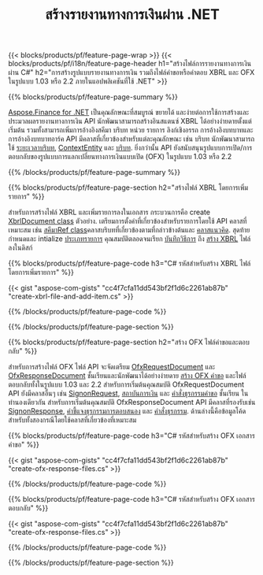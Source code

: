 ﻿---
title: สร้างรายงานทางการเงินผ่าน .NET
url: /th/net/create/
description:  รหัส C# เพื่อสร้างรายงานทางการเงินใน XBRL และ OFX ไฟล์คำขอหรือคำตอบผ่านไลบรารี .NET
---
{{< blocks/products/pf/feature-page-wrap >}}
{{< blocks/products/pf/i18n/feature-page-header h1="สร้างไฟล์การรายงานทางการเงินผ่าน C#" h2="การสร้างรูปแบบรายงานทางการเงิน รวมถึงไฟล์คำขอหรือคำตอบ XBRL และ OFX ในรูปแบบ 1.03 หรือ 2.2 ภายในแอปพลิเคชันที่ใช้ .NET" >}}

{{% blocks/products/pf/feature-page-summary %}}

[Aspose.Finance for .NET](https://products.aspose.com/finance/net/) เป็นคุณลักษณะที่สมบูรณ์ ขยายได้ และง่ายต่อการใช้การสร้างและประมวลผลรายงานทางการเงิน API นักพัฒนาสามารถสร้างอินสแตนซ์ XBRL ได้อย่างง่ายดายตั้งแต่เริ่มต้น รวมทั้งสามารถเพิ่มการอ้างอิงสคีมา บริบท หน่วย รายการ ลิงก์เชิงอรรถ การอ้างอิงบทบาทและ 
การอ้างอิงบทบาทอาร์ค API มีคลาสที่เกี่ยวข้องสำหรับแต่ละคุณลักษณะ เช่น บริบท นักพัฒนาสามารถใช้ [ระยะเวลาบริบท](https://apireference.aspose.com/finance/net/aspose.finance.xbrl/contextperiod), [ContextEntity](https://apireference.aspose.com/finance/net/aspose.finance.xbrl/contextentity) และ [บริบท](https://apireference.aspose.com/finance/net/aspose.finance.xbrl/context). 
ยิ่งกว่านั้น API ยังสนับสนุนรูปแบบการเปิด/การตอบกลับของรูปแบบการแลกเปลี่ยนทางการเงินแบบเปิด (OFX) ในรูปแบบ 1.03 หรือ 2.2

{{% /blocks/products/pf/feature-page-summary %}}

{{% blocks/products/pf/feature-page-section h2="สร้างไฟล์ XBRL โดยการเพิ่มรายการ" %}}

สำหรับการสร้างไฟล์ XBRL และเพิ่มรายการลงในเอกสาร กระบวนการคือ create [XbrlDocument class](https://apireference.aspose.com/finance/net/aspose.finance.xbrl/xbrldocument) ตัวอย่าง. เตรียมการตั้งค่าที่เกี่ยวข้องสำหรับรายการโดยใช้ API คลาสที่เหมาะสม เช่น [สคีมาRef class](https://apireference.aspose.com/finance/net/aspose.finance.xbrl/schemaref)คลาสบริบทที่เกี่ยวข้องตามที่กล่าวข้างต้นและ [คลาสแนวคิด](https://apireference.aspose.com/finance/net/aspose.finance.xbrl/concept). สุดท้ายกำหนดและ intialize [ประเภทรายการ](https://apireference.aspose.com/finance/net/aspose.finance.xbrl/item) คุณสมบัติตลอดจนเรียก [บันทึกวิธีการ](https://apireference.aspose.com/finance/net/aspose.finance.xbrl.xbrldocument/save/methods/1) ถึง [สร้าง XBRL](https://products.aspose.com/finance/net/create/xbrl/) ไฟล์ลงในดิสก์

{{% blocks/products/pf/feature-page-code h3="C# รหัสสำหรับสร้าง XBRL ไฟล์โดยการเพิ่มรายการ" %}}

{{< gist "aspose-com-gists" "cc4f7cfa11dd543bf2f1d6c2261ab87b" "create-xbrl-file-and-add-item.cs" >}} 

{{% /blocks/products/pf/feature-page-code %}}

{{% /blocks/products/pf/feature-page-section %}}

{{% blocks/products/pf/feature-page-section h2="สร้าง OFX ไฟล์คำขอและตอบกลับ" %}}


สำหรับการสร้างไฟล์ OFX ไฟล์ API จะจัดเตรียม [OfxRequestDocument](https://apireference.aspose.com/finance/net/aspose.finance.ofx/ofxrequestdocument) และ [OfxResponseDocument](https://apireference.aspose.com/finance/net/aspose.finance.ofx/ofxresponsedocument) ชั้นเรียนและนักพัฒนาได้อย่างง่ายดาย [สร้าง OFX คำขอ](https://products.aspose.com/finance/net/create/ofx-request/) และไฟล์ตอบกลับทั้งในรูปแบบ 1.03 และ 2.2 สำหรับการเริ่มต้นคุณสมบัติ OfxRequestDocument API ยังมีคลาสอื่นๆ เช่น [SignonRequest](https://apireference.aspose.com/finance/net/aspose.finance.ofx.signon/signonrequest), [สถาบันการเงิน](https://apireference.aspose.com/finance/net/aspose.finance.ofx.signon/financialinstitution) และ [คำสั่งธุรกรรมคำขอ](https://apireference.aspose.com/finance/net/aspose.finance.ofx.bank/statementtransactionrequest) ชั้นเรียน ในทำนองเดียวกัน สำหรับการเริ่มต้นคุณสมบัติ OfxResponseDocument API มีคลาสที่รองรับเช่น [SignonResponse](https://apireference.aspose.com/finance/net/aspose.finance.ofx.signon/signonresponse),  [คำชี้แจงธุรกรรมการตอบสนอง](https://apireference.aspose.com/finance/net/aspose.finance.ofx.bank/statementtransactionresponse) และ [คำสั่งธุรกรรม](https://apireference.aspose.com/finance/net/aspose.finance.ofx/statementtransaction). ด้านล่างนี้คือข้อมูลโค้ดสำหรับทั้งสองกรณีโดยใช้คลาสที่เกี่ยวข้องที่เหมาะสม

{{% blocks/products/pf/feature-page-code h3="C# รหัสสำหรับสร้าง OFX เอกสารคำขอ" %}}

{{< gist "aspose-com-gists" "cc4f7cfa11dd543bf2f1d6c2261ab87b" "create-ofx-response-files.cs" >}} 

{{% /blocks/products/pf/feature-page-code %}}

{{% blocks/products/pf/feature-page-code h3="C# รหัสสำหรับสร้าง OFX เอกสารตอบกลับ" %}}

{{< gist "aspose-com-gists" "cc4f7cfa11dd543bf2f1d6c2261ab87b" "create-ofx-response-files.cs" >}} 

{{% /blocks/products/pf/feature-page-code %}}

{{% /blocks/products/pf/feature-page-section %}}